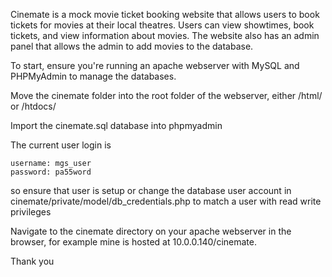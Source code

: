 Cinemate is a mock movie ticket booking website that allows users to book tickets for movies at their local theatres. Users can view showtimes, book tickets, and view information about movies. The website also has an admin panel that allows the admin to add movies to the database.

To start, ensure you're running an apache webserver with MySQL and PHPMyAdmin to manage the databases.

Move the cinemate folder into the root folder of the webserver, either /html/ or /htdocs/

Import the cinemate.sql database into phpmyadmin

The current user login is
```
username: mgs_user
password: pa55word
```
so ensure that user is setup or change the database user account in cinemate/private/model/db_credentials.php to match a user with read write privileges

Navigate to the cinemate directory on your apache webserver in the browser, for example mine is hosted at 10.0.0.140/cinemate.

Thank you
